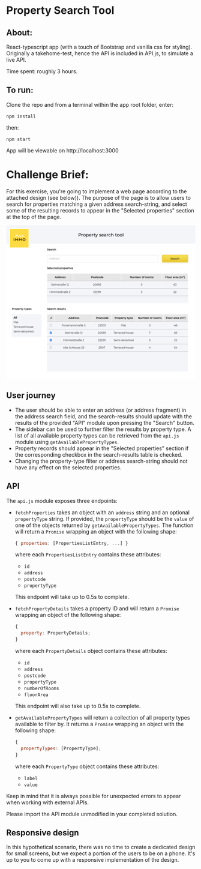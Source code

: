 # Property Search Tool

## About:

React-typescript app (with a touch of Bootstrap and vanilla css for styling). Originally a takehome-test, hence the API is included in API.js, to simulate a live API.

Time spent: roughly 3 hours.

## To run:

Clone the repo and from a terminal within the app root folder, enter:

```
npm install
```

then:

```
npm start
```

App will be viewable on http://localhost:3000

# Challenge Brief:

For this exercise, you're going to implement a web page according to the
attached design (see below)). The purpose of the page is to allow users to search for
properties matching a given address search-string, and select some of the
resulting records to appear in the "Selected properties" section at the top of
the page.

![1643990168258.png](image/README/1643990168258.png)

## User journey

- The user should be able to enter an address (or address fragment) in the
  address search field, and the search-results should update with the results of
  the provided "API" module upon pressing the "Search" button.
- The sidebar can be used to further filter the results by property type. A list
  of all available property types can be retrieved from the `api.js` module
  using `getAvailablePropertyTypes`.
- Property records should appear in the "Selected properties" section if the
  corresponding checkbox in the search-results table is checked.
- Changing the property-type filter or address search-string should not have any
  effect on the selected properties.

## API

The `api.js` module exposes three endpoints:

- `fetchProperties` takes an object with an `address` string and an optional
  `propertyType` string. If provided, the `propertyType` should be the `value` of
  one of the objects returned by `getAvailablePropertyTypes`. The function will
  return a `Promise` wrapping an object with the following shape:

  ```js
  { properties: [PropertiesListEntry, ...] }
  ```

  where each `PropertiesListEntry` contains these attributes:

  - `id`
  - `address`
  - `postcode`
  - `propertyType`

  This endpoint will take up to 0.5s to complete.

- `fetchPropertyDetails` takes a property ID and will return a
  `Promise` wrapping an object of the following shape:

  ```js
  {
    property: PropertyDetails;
  }
  ```

  where each `PropertyDetails` object contains these attributes:

  - `id`
  - `address`
  - `postcode`
  - `propertyType`
  - `numberOfRooms`
  - `floorArea`

  This endpoint will also take up to 0.5s to complete.

- `getAvailablePropertyTypes` will return a collection of all property
  types available to filter by. It returns a `Promise` wrapping an object
  with the following shape:

  ```js
  {
    propertyTypes: [PropertyType];
  }
  ```

  where each `PropertyType` object contains these attributes:

  - `label`
  - `value`

Keep in mind that it is always possible for unexpected errors to appear when
working with external APIs.

Please import the API module unmodified in your completed solution.

## Responsive design

In this hypothetical scenario, there was no time to create a dedicated design
for small screens, but we expect a portion of the users to be on a phone. It's
up to you to come up with a responsive implementation of the design.
